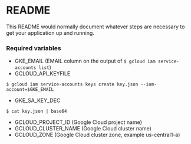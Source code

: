# README #

This README would normally document whatever steps are necessary to get your application up and running.

### Required variables ###

- GKE_EMAIL 
(EMAIL column on the output of `$ gcloud iam service-accounts list`)
- GCLOUD_API_KEYFILE
```
$ gcloud iam service-accounts keys create key.json --iam-account=$GKE_EMAIL
```

- GKE_SA_KEY_DEC
```
$ cat key.json | base64
```

- GCLOUD_PROJECT_ID (Google Cloud project name)
- GCLOUD_CLUSTER_NAME (Google Cloud cluster name)
- GCLOUD_ZONE (Google Cloud cluster zone, example us-central1-a)


